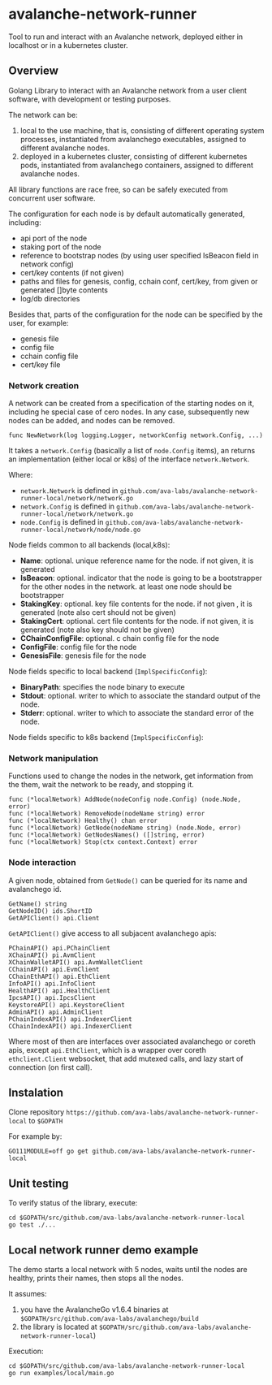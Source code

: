 # avalanche-network-runner

Tool to run and interact with an Avalanche network, deployed either in localhost or in a kubernetes cluster.

## Overview

Golang Library to interact with an Avalanche network from a user client software, with development or testing purposes. 

The network can be:

1. local to the use machine, that is, consisting of different operating system processes, instantiated from avalanchego executables, assigned to different avalanche nodes.
2. deployed in a kubernetes cluster, consisting of different kubernetes pods, instantiated from avalanchego containers, assigned to different avalanche nodes.

All library functions are race free, so can be safely executed from concurrent user software.

The configuration for each node is by default automatically generated, including:
- api port of the node
- staking port of the node
- reference to bootstrap nodes (by using user specified IsBeacon field in network config)
- cert/key contents (if not given)
- paths and files for genesis, config, cchain conf, cert/key, from given or generated []byte contents
- log/db directories

Besides that, parts of the configuration for the node can be specified by the user, for example:
- genesis file
- config file
- cchain config file
- cert/key file

### Network creation

A network can be created from a specification of the starting nodes on it, including he special case of cero nodes. In any case, subsequently new nodes can be added, and nodes can be removed.

```
func NewNetwork(log logging.Logger, networkConfig network.Config, ...)
```

It takes a `network.Config` (basically a list of `node.Config` items), an returns an implementation (either local or k8s) of the interface `network.Network`. 

Where:
- `network.Network` is defined in `github.com/ava-labs/avalanche-network-runner-local/network/network.go`
- `network.Config` is defined in `github.com/ava-labs/avalanche-network-runner-local/network/network.go`
- `node.Config` is defined in `github.com/ava-labs/avalanche-network-runner-local/network/node/node.go`

Node fields common to all backends (local,k8s):

- **Name**: optional. unique reference name for the node. if not given, it is generated
- **IsBeacon**: optional. indicator that the node is going to be a bootstrapper for the other nodes in the network. at least one node should be bootstrapper
- **StakingKey**: optional. key file contents for the node. if not given , it is generated (note also cert should not be given)
- **StakingCert**: optional. cert file contents for the node. if not given, it is generated (note also key should not be given)
- **CChainConfigFile**: optional. c chain config file for the node
- **ConfigFile**: config file for the node
- **GenesisFile**: genesis file for the node

Node fields specific to local backend (`ImplSpecificConfig`):
- **BinaryPath**: specifies the node binary to execute
- **Stdout**: optional. writer to which to associate the standard output of the node.
- **Stderr**: optional. writer to which to associate the standard error of the node.

Node fields specific to k8s backend (`ImplSpecificConfig`):

### Network manipulation

Functions used to change the nodes in the network, get information from the them, wait the network to be ready, and stopping it.

```
func (*localNetwork) AddNode(nodeConfig node.Config) (node.Node, error) 
func (*localNetwork) RemoveNode(nodeName string) error 
func (*localNetwork) Healthy() chan error 
func (*localNetwork) GetNode(nodeName string) (node.Node, error) 
func (*localNetwork) GetNodesNames() ([]string, error) 
func (*localNetwork) Stop(ctx context.Context) error 
```

### Node interaction

A given node, obtained from `GetNode()` can be queried for its name and avalanchego id. 

```
GetName() string
GetNodeID() ids.ShortID
GetAPIClient() api.Client
```

`GetAPIClient()` give access to all subjacent avalanchego apis:

```
PChainAPI() api.PChainClient
XChainAPI() pi.AvmClient
XChainWalletAPI() api.AvmWalletClient
CChainAPI() api.EvmClient
CChainEthAPI() api.EthClient 
InfoAPI() api.InfoClient
HealthAPI() api.HealthClient
IpcsAPI() api.IpcsClient
KeystoreAPI() api.KeystoreClient
AdminAPI() api.AdminClient
PChainIndexAPI() api.IndexerClient
CChainIndexAPI() api.IndexerClient
```

Where most of then are interfaces over associated avalanchego or coreth apis, except `api.EthClient`, which is a wrapper over coreth `ethclient.Client` websocket, that add mutexed calls, and lazy start of connection (on first call).

## Instalation

Clone repository `https://github.com/ava-labs/avalanche-network-runner-local` to `$GOPATH`

For example by:

```
GO111MODULE=off go get github.com/ava-labs/avalanche-network-runner-local
```

## Unit testing

To verify status of the library, execute:

```
cd $GOPATH/src/github.com/ava-labs/avalanche-network-runner-local
go test ./...
```

## Local network runner demo example 


The demo starts a local network with 5 nodes, waits until the nodes are healthy, prints their names, then stops all the nodes.

It assumes:

1. you have the AvalancheGo v1.6.4 binaries at `$GOPATH/src/github.com/ava-labs/avalanchego/build`
2. the library is located at `$GOPATH/src/github.com/ava-labs/avalanche-network-runner-local`)

Execution:

```
cd $GOPATH/src/github.com/ava-labs/avalanche-network-runner-local
go run examples/local/main.go
```



